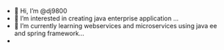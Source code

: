 - 👋 Hi, I’m @dj9800
- 👀 I’m interested in creating java enterprise application ...
- 🌱 I’m currently learning webservices and microservices using java ee and spring framework...
-

<!---
dj9800/dj9800 is a ✨ special ✨ repository because its `README.md` (this file) appears on your GitHub profile.
You can click the Preview link to take a look at your changes.
--->
